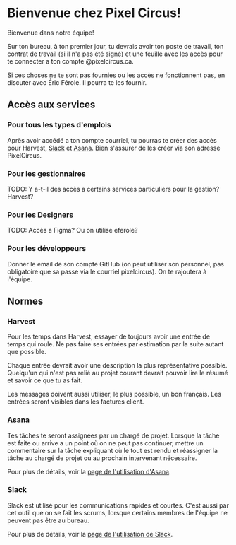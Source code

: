 # Bienvenue chez Pixel Circus!

Bienvenue dans notre équipe!

Sur ton bureau, à ton premier jour, tu devrais avoir ton poste de travail, ton contrat de travail (si il n'a pas été signé) et une feuille avec les accès pour te connecter a ton compte @pixelcircus.ca.

Si ces choses ne te sont pas fournies ou les accès ne fonctionnent pas, en discuter avec Éric Férole. Il pourra te les fournir.

## Accès aux services
### Pour tous les types d'emplois

Après avoir accédé a ton compte courriel, tu pourras te créer des accès pour Harvest, [Slack](https://join.slack.com/t/pixel-circus/shared_invite/zt-hysuxx1h-QYYwyqhtkFM_o3m4ZpF1QQ) et [Asana](https://app.asana.com/share/pixelcircus/agence/16177311991931/94ed534264d41475538c57eef935b982). Bien s'assurer de les créer via son adresse PixelCircus.

### Pour les gestionnaires

TODO: Y a-t-il des accès a certains services particuliers pour la gestion? Harvest?
### Pour les Designers

TODO: Accès a Figma? Ou on utilise eferole?

### Pour les développeurs

Donner le email de son compte GitHub (on peut utiliser son personnel, pas obligatoire que sa passe via le courriel pixelcircus). On te rajoutera à l'équipe.

## Normes

### Harvest
Pour les temps dans Harvest, essayer de toujours avoir une entrée de temps qui roule. Ne pas faire ses entrées par estimation par la suite autant que possible.

Chaque entrée devrait avoir une description la plus représentative possible. Quelqu'un qui n'est pas relié au projet courant devrait pouvoir lire le résumé et savoir ce que tu as fait.

Les messages doivent aussi utiliser, le plus possible, un bon français. Les entrées seront visibles dans les factures client.

### Asana

Tes tâches te seront assignées par un chargé de projet. Lorsque la tâche est faite ou arrive a un point où on ne peut pas continuer, mettre un commentaire sur la tâche expliquant où le tout est rendu et réassigner la tâche au chargé de projet ou au prochain intervenant nécessaire.

Pour plus de détails, voir la [page de l'utilisation d'Asana](../../outils/asana).

### Slack

Slack est utilisé pour les communications rapides et courtes. C'est aussi par cet outil que on se fait les scrums, lorsque certains membres de l'équipe ne peuvent pas être au bureau.

Pour plus de détails, voir la [page de l'utilisation de Slack](../../outils/slack).